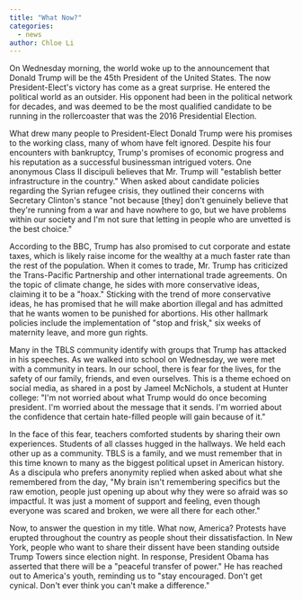 ```yaml
---
title: "What Now?"
categories:
  - news
author: Chloe Li
---
```


On Wednesday morning, the world woke up to the announcement that Donald Trump will be the 45th President of the United States. The now President-Elect's victory has come as a great surprise. He entered the political world as an outsider. His opponent had been in the political network for decades, and was deemed to be the most qualified candidate to be running in the rollercoaster that was the 2016 Presidential Election.

What drew many people to President-Elect Donald Trump were his promises to the working class, many of whom have felt ignored. Despite his four encounters with bankruptcy, Trump's promises of economic progress and his reputation as a successful businessman intrigued voters. One anonymous Class II discipuli believes that Mr. Trump will "establish better infrastructure in the country." When asked about candidate policies regarding the Syrian refugee crisis, they outlined their concerns with Secretary Clinton's stance "not because [they] don't genuinely believe that they're running from a war and have nowhere to go, but we have problems within our society and I'm not sure that letting in people who are unvetted is the best choice."

According to the BBC, Trump has also promised to cut corporate and estate taxes, which is likely raise income for the wealthy at a much faster rate than the rest of the population. When it comes to trade, Mr. Trump has criticized the Trans-Pacific Partnership and other international trade agreements. On the topic of climate change, he sides with more conservative ideas, claiming it to be a "hoax." Sticking with the trend of more conservative ideas, he has promised that he will make abortion illegal and has admitted that he wants women to be punished for abortions. His other hallmark policies include the implementation of "stop and frisk," six weeks of maternity leave, and more gun rights.

Many in the TBLS community identify with groups that Trump has attacked in his speeches. As we walked into school on Wednesday, we were met with a community in tears. In our school, there is fear for the lives, for the safety of our family, friends, and even ourselves. This is a theme echoed on social media, as shared in a post by Jameel McNichols, a student at Hunter college: "I'm not worried about what Trump would do once becoming president. I'm worried about the message that it sends. I'm worried about the confidence that certain hate-filled people will gain because of it."

In the face of this fear, teachers comforted students by sharing their own experiences. Students of all classes hugged in the hallways. We held each other up as a community. TBLS is a family, and we must remember that in this time known to many as the biggest political upset in American history. As a discipula who prefers anonymity replied when asked about what she remembered from the day, "My brain isn't remembering specifics but the raw emotion, people just opening up about why they were so afraid was so impactful. It was just a moment of support and feeling, even though everyone was scared and broken, we were all there for each other."

Now, to answer the question in my title. What now, America? Protests have erupted throughout the country as people shout their dissatisfaction. In New York, people who want to share their dissent have been standing outside Trump Towers since election night. In response, President Obama has asserted that there will be a "peaceful transfer of power." He has reached out to America's youth, reminding us to "stay encouraged. Don't get cynical. Don't ever think you can't make a difference."
